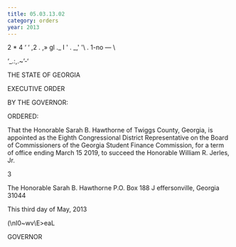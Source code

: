 ```yaml
---
title: 05.03.13.02
category: orders
year: 2013
---
```

        

2 * 4 ‘ ‘ ,2
. ,»
gl ._ I ' . _,'
'\ .
1-no —
\

‘_.:,.~’-‘

THE STATE OF GEORGIA

EXECUTIVE ORDER

BY THE GOVERNOR:

ORDERED:

That the Honorable Sarah B. Hawthorne of Twiggs County,
Georgia, is appointed as the Eighth Congressional District
Representative on the Board of Commissioners of the Georgia
Student Finance Commission, for a term of office ending March 15
2019, to succeed the Honorable William R. Jerles, Jr.

3

The Honorable Sarah B. Hawthorne
P.O. Box 188
J effersonville, Georgia 31044

This third day of May, 2013

\(\nI0~wv\E>eaL

GOVERNOR

